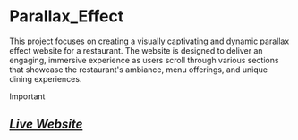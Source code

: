 # Parallax_Effect
This project focuses on creating a visually captivating and dynamic parallax effect website for a restaurant. The website is designed to deliver an engaging, immersive experience as users scroll through various sections that showcase the restaurant's ambiance, menu offerings, and unique dining experiences.

> [!IMPORTANT]  
> ## *[Live Website](https://lakshay-goyal.github.io/Parallax_Effect/)*
